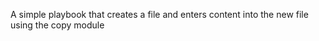 <p> A simple playbook that creates a file and enters content into the new file using the copy module</p>